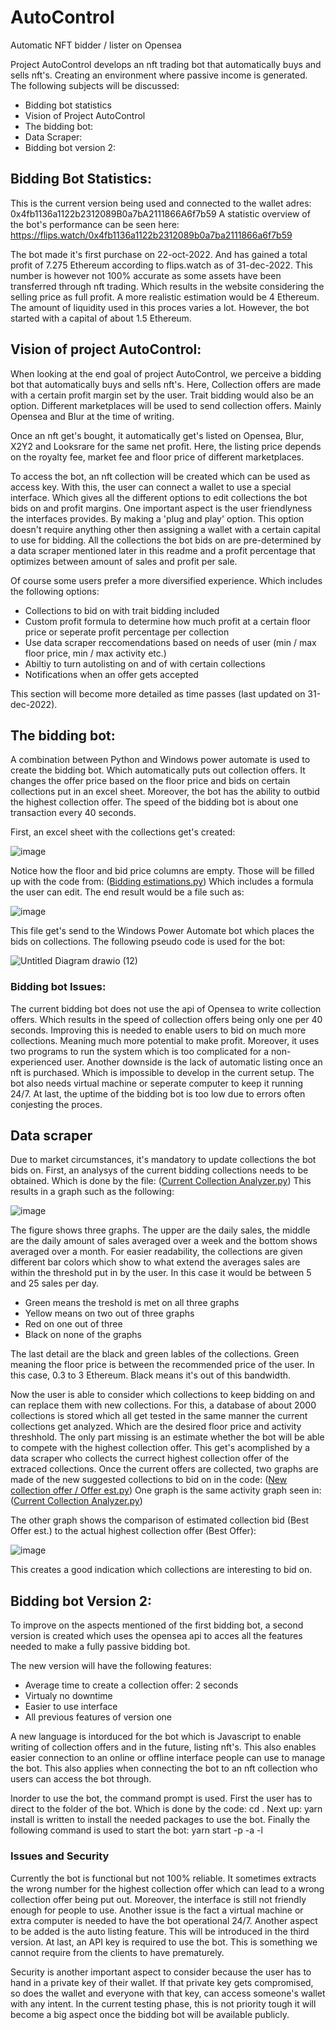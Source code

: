 # AutoControl
Automatic NFT bidder / lister on Opensea

Project AutoControl develops an nft trading bot that automatically buys and sells nft's. Creating an environment where passive income is generated. The following subjects will be discussed:
* Bidding bot statistics
* Vision of Project AutoControl
* The bidding bot:
* Data Scraper:
* Bidding bot version 2:

## Bidding Bot Statistics:

This is the current version being used and connected to the wallet adres: 0x4fb1136a1122b2312089B0a7bA2111866A6f7b59
A statistic overview of the bot's performance can be seen here: https://flips.watch/0x4fb1136a1122b2312089b0a7ba2111866a6f7b59

The bot made it's first purchase on 22-oct-2022. And has gained a total profit of 7.275 Ethereum according to flips.watch as of 31-dec-2022. This number is however not 100% accurate as some assets have been transferred through nft trading. Which results in the website considering the selling price as full profit. A more realistic estimation would be 4 Ethereum. The amount of liquidity used in this proces varies a lot. However, the bot started with a capital of about 1.5 Ethereum.

## Vision of project AutoControl:

When looking at the end goal of project AutoControl, we perceive a bidding bot that automatically buys and sells nft's. Here, Collection offers are made with a certain profit margin set by the user. Trait bidding would also be an option. Different marketplaces will be used to send collection offers. Mainly Opensea and Blur at the time of writing. 

Once an nft get's bought, it automatically get's listed on Opensea, Blur, X2Y2 and Looksrare for the same net profit. Here, the listing price depends on the royalty fee, market fee and floor price of different marketplaces.

To access the bot, an nft collection will be created which can be used as access key. With this, the user can connect a wallet to use a special interface. Which gives all the different options to edit collections the bot bids on and profit margins. One important aspect is the user friendlyness the interfaces provides. By making a 'plug and play' option. This option doesn't require anything other then assigning a wallet with a certain capital to use for bidding. All the collections the bot bids on are pre-determined by a data scraper mentioned later in this readme and a profit percentage that optimizes between amount of sales and profit per sale.

Of course some users prefer a more diversified experience. Which includes the following options:
* Collections to bid on with trait bidding included
* Custom profit formula to determine how much profit at a certain floor price or seperate profit percentage per collection
* Use data scraper reccomendations based on needs of user (min / max floor price, min / max activity etc.)
* Abiltiy to turn autolisting on and of with certain collections
* Notifications when an offer gets accepted

This section will become more detailed as time passes (last updated on 31-dec-2022). 

## The bidding bot:

A combination between Python and Windows power automate is used to create the bidding bot. Which automatically puts out collection offers. 
It changes the offer price based on the floor price and bids on certain collections put in an excel sheet. Moreover, the bot has the ability to outbid the highest collection offer. The speed of the bidding bot is about one transaction every 40 seconds.

First, an excel sheet with the collections get's created:

![image](https://user-images.githubusercontent.com/115187612/197603927-48edea0b-7f75-4a2c-a6e9-3f8dff0ee253.png) 

Notice how the floor and bid price columns are empty. Those will be filled up with the code from: ([Bidding estimations.py](https://github.com/Immersified/AutoControl/blob/main/Bidding%20estimations.py)) 
Which includes a formula the user can edit. The end result would be a file such as: 

![image](https://user-images.githubusercontent.com/115187612/197606901-a6b5d79e-2ef6-41c2-83af-b9f058a12f68.png)

This file get's send to the Windows Power Automate bot which places the bids on collections. The following pseudo code is used for the bot:

![Untitled Diagram drawio (12)](https://user-images.githubusercontent.com/115187612/210140890-89609c38-e826-4b43-958b-f4e38dddbf33.png)

### Bidding bot Issues:

The current bidding bot does not use the api of Opensea to write collection offers. Which results in the speed of collection offers being only one per 40 seconds. Improving this is needed to enable users to bid on much more collections. Meaning much more potential to make profit. Moreover, it uses two programs to run the system which is too complicated for a non-experienced user. Another downside is the lack of automatic listing once an nft is purchased. Which is impossible to develop in the current setup. The bot also needs virtual machine or seperate computer to keep it running 24/7. At last, the uptime of the bidding bot is too low due to errors often conjesting the proces.

## Data scraper

Due to market circumstances, it's mandatory to update collections the bot bids on. First, an analysys of the current bidding collections needs to be obtained. Which is done by the file: ([Current Collection Analyzer.py](https://github.com/Immersified/AutoControl/blob/main/Current%20collection%20analyzer.py)) This results in a graph such as the following: 

![image](https://user-images.githubusercontent.com/115187612/210141306-b83be809-8b3f-45f0-87ec-f16d87acfed5.png)

The figure shows three graphs. The upper are the daily sales, the middle are the daily amount of sales averaged over a week and the bottom shows averaged over a month. For easier readability, the collections are given different bar colors which show to what extend the averages sales are within the threshold put in by the user. In this case it would be between 5 and 25 sales per day. 
* Green means the treshold is met on all three graphs
* Yellow means on two out of three graphs
* Red on one out of three
* Black on none of the graphs

The last detail are the black and green lables of the collections. Green meaning the floor price is between the recommended price of the user. In this case, 0.3 to 3 Ethereum. Black means it's out of this bandwidth. 

Now the user is able to consider which collections to keep bidding on and can replace them with new collections. For this, a database of about 2000 collections is stored which all get tested in the same manner the current collections get analyzed. Which are the desired floor price and activity threshhold.
The only part missing is an estimate whether the bot will be able to compete with the highest collection offer. This get's acomplished by a data scraper who collects the currect highest collection offer of the extraced collections. Once the current offers are collected, two graphs are made of the new suggested collections to bid on in the code: ([New collection offer / Offer est.py](https://github.com/Immersified/AutoControl/blob/main/New%20Collection%20Offer%20%26%20Offer%20est.py)) One graph is  the same activity graph seen in: ([Current Collection Analyzer.py](https://github.com/Immersified/AutoControl/blob/main/Current%20collection%20analyzer.py))

The other graph shows the comparison of estimated collection bid (Best Offer est.) to the actual highest collection offer (Best Offer):

![image](https://user-images.githubusercontent.com/115187612/210148610-c032427a-a407-454a-a5ef-574aa3720844.png)

This creates a good indication which collections are interesting to bid on. 

## Bidding bot Version 2:

To improve on the aspects mentioned of the first bidding bot, a second version is created which uses the opensea api to acces all the features needed to make a fully passive bidding bot.

The new version will have the following features:
* Average time to create a collection offer: 2 seconds
* Virtualy no downtime 
* Easier to use interface
* All previous features of version one

A new language is intorduced for the bot which is Javascript to enable writing of collection offers and in the future, listing nft's. This also enables easier connection to an online or offline interface people can use to manage the bot. This also applies when connecting the bot to an nft collection who users can access the bot through. 

Inorder to use the bot, the command prompt is used. First the user has to direct to the folder of the bot. Which is done by the code: cd <Bidding bot script directory>. Next up: yarn install is written to install the needed packages to use the bot. Finally the following command is used to start the bot: yarn start -p <private key> -a <api key> -l <bidding links excel>

### Issues and Security

Currently the bot is functional but not 100% reliable. It sometimes extracts the wrong number for the highest collection offer which can lead to a wrong collection offer being put out. Moreover, the interface is still not friendly enough for people to use. Another issue is the fact a virtual machine or extra computer is needed to have the bot operational 24/7. Another aspect to be added is the auto listing feature. This will be introduced in the third version. At last, an API key is required to use the bot. This is something we cannot require from the clients to have prematurely.

Security is another important aspect to consider because the user has to hand in a private key of their wallet. If that private key gets compromised, so does the wallet and everyone with that key, can access someone's wallet with any intent. In the current testing phase, this is not priority tough it will become a big aspect once the bidding bot will be available publicly. 
